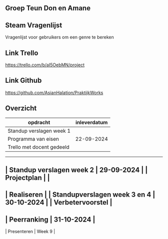 ## Groep Teun Don en Amane

## Steam Vragenlijst

Vragenlijst voor gebruikers om een genre te bereken

## Link Trello

https://trello.com/b/aI5OebMN/project

## Link Github

https://github.com/AsianHalation/PraktijkWorks

## Overzicht

|       opdracht                |    inleverdatum   |
|        -------------          | -------------     |
| Standup verslagen week 1      |                   |
| Programma van eisen           |  22-09-2024       |
| Trello met docent gedeeld     |
----------------------------------------------------
| Standup verslagen week 2      |  29-09-2024       |
| Projectplan                   |                   |
----------------------------------------------------
| Realiseren                    |
| Standupverslagen week 3 en 4  |  30-10-2024       |
| Verbetervoorstel              |
----------------------------------------------------
| Peerranking                   |  31-10-2024       |
----------------------------------------------------
| Presenteren                   |  Week 9           |
